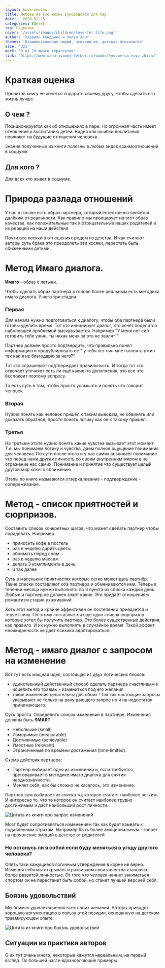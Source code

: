 ```yaml
---
layout: book-review
title: Любовь на всю жизнь руководство для пар
date:   2020-01-26 
categories: [Дети]
tag: Рецензия
cover: '/assets/images/children/love-for-life.png'
author: 'Харвилл Хендрикс и Хелен Хант'
themes: 'Взаимоотношения людей, психология, детская психология'
size: '321'
mark: '9 из 10 имаго терапевтов'
link: 'https://www.mann-ivanov-ferber.ru/books/lyubov-na-vsyu-zhizn/'
---
```

 
# Краткая оценка
Прочитав книгу ее хочется подарить своему другу, чтобы сделать его жизнь лучше. 
 
## О чем ?
Позиционируется как об отношениях в паре. Но огромная часть имеет отношение к воспитанию детей. Видно как ошибки воспитания повлияют на будущие отношения человека. 
 
Знания полученные из книги полезны в любых видах взаимоотношений в социуме. 
 
## Для кого ?
Для всех кто живет в социуме.
 
# Природа разлада отношений
У нас в голове есть образ партнера, который естественно является далёким от реальности. Как правило мы проецирует на этот образ качества, как положительные так и отрицательные наших родителей и их реакций на наши действия.
 
Почти все косяки в отношениях родом из детства. И как считают авторы суть брака это преодолеть эти косяки, перестать быть обиженными детьми.
 
# Метод Имаго диалога.
 
**Имаго** - образ с латыни.
 
Чтобы сделать образ партнера в голове более реальным есть методика имаго диалога. У него три стадии.
### Первая
Для начала нужно подготовиться к диалогу, чтобы оба партнера были готовы уделить время. Тот кто инициирует диалог,  кто хочет поделится наболевшей проблемой высказывается.  Например "У меня нет сил готовить тебе ужин, ты никак меня за это не хвалят "
 
Партнер должен просто подтвердить, что правильно понял информацию и продублировать ее " у тебя нет сил мне готовить ужин так как я не благодарю за него?"
 
Тот кто спрашивает подтверждает правильность.  И тогда тот кто отвечает уточняет есть ли ещё какие-то дополнения, это все что беспокоит поэтому вопросу.
 
То есть суть в том, чтобы просто услышать и понять что говорит человек.
 
### Вторая
Нужно понять как человек пришёл к таким выводам, не обвинять или доказать обратное, просто понять логику как он к такому пришел.
 
### Третья
На третьем этапе нужно понять какие чувства вызывает этот момент. Т.е. мы понимаем логику и чувства, даем полное ощущение понимания для человека. По сути после этого и у нас самих возникает понимание что перед нами другая личность со своим внутренним миром а не отражение нас самих. Понимание и принятие что существует целый другой мир ключ к сближению
 
Этапы по книге называются отзеркаливание - подтверждение - сопереживание.
 
# Метод - список приятностей и сюрпризов.
 
Составить список конкретных шагов, что может сделать партнер чтобы порадовать.
Например: 
* приносить кофе в постель
* раз в неделю дарить цветы
* обнимать перед сном
* раз в неделю массаж 
* делать 3 комплимента в день
* и так далее
 
Суть в маленьких приятностях которые легко может дать партнёр. 
Такие списки составляют оба партнера и обмениваются ими. Теперь в течении месяца нужно выполнять по 3 пункта из списка каждый день. Любые и партнер не должен знает какие. 
Это придаёт отношениям романтизм стадии ухаживаний.
 
Хоть этот метод и крайне эффективен он постепенно приедается и теряет силу.
По этому составляется еще один список сюрпризов которые хотел бы получить партнер. Это более существенные действия, как правило. И их нужно выполнять в случайное время. Такой эффект неожиданности не даёт психики адаптироваться .
 
# Метод - имаго диалог с запросом на изменение
 
Вот тут есть мощная идея, состоящая из двух логических блоков:
* единственный действенный способ сделать партнера счастливым и исцелить его травмы - измениться под его желания.
* такие изменения целительны для обоих ! Так как настоящие запросы указывают не только на рану дающего запрос но и на недостаток принимающего.
 
Суть проста. Определить список изменений в партнёре. Изменения должны быть **SMART**.
* Небольшие (small)
* Измеримые (measurable)
* Достижимые (achievable)
* Уместные (relevant) 
* Ограниченные по времени достижения (time-limited).
 
Схема действия партнера:
- Партнер выбирает одно из изменений и, если требуется, проговаривает в методике имаго диалога для снятия неоднозначности.
- Меняет себя, как бы сложно не казалось, это изменение.
 
Партнер сам выбирает из списка то, которое считает наиболее легким.
И интересно то, что то которое он считает  наиболее трудно достижимым и даст наибольший рост личности. 
 
![Цитата из книги про запрос изменений](/assets/images/children/request-to-change.png)
 
Мозг будет сопротивляться изменениям так как будет взывать к подавленным страхам. Например быть более эмоциональным - запрет на проявление эмоций в детстве от родителей.
 
### Но останусь ли я собой если буду меняться в угоду другого человека?
 
Опять таки кажущиеся логичным утверждение в корне не верно. Измення себя мы открывает и развиваем свои качества становясь более развитой личностью. От того что человек начнет заниматься спортом он не перестанет быть собой, но станет лучшей версией себя.
 
## Боязнь удовольствий
Мы боимся удовлетворения всех своих желаний.
Авторы приводят хорошую аргументацию в пользу этой позиции, основанную на детском травмирующем опыте.
 
 
![Цитата из книги про боязнь удовольствий](/assets/images/children/fear-of-pleasure.png)
 
## Ситуации из практики авторов
О их тут очень много, некоторые кажутся нереальным, на первый взгляд. По большей части вдохновляющие примеры.